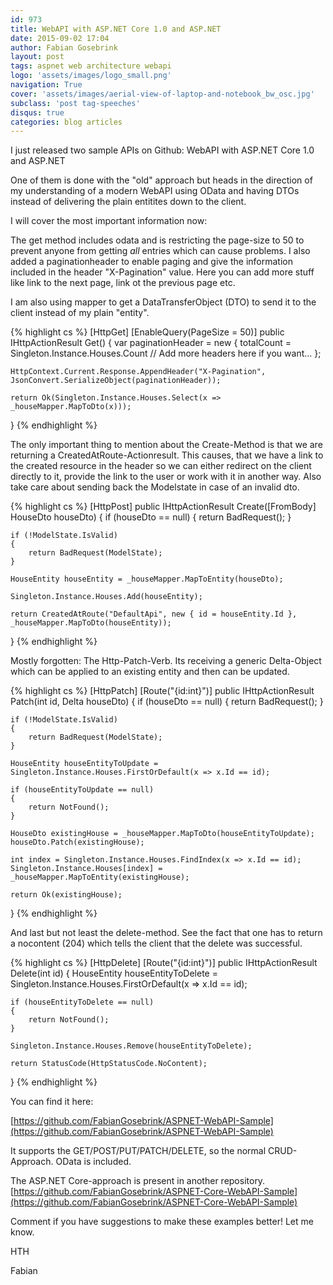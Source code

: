 ```yaml
---
id: 973
title: WebAPI with ASP.NET Core 1.0 and ASP.NET
date: 2015-09-02 17:04
author: Fabian Gosebrink
layout: post
tags: aspnet web architecture webapi
logo: 'assets/images/logo_small.png'
navigation: True
cover: 'assets/images/aerial-view-of-laptop-and-notebook_bw_osc.jpg'
subclass: 'post tag-speeches'
disqus: true
categories: blog articles
---
```


I just released two sample APIs on Github: WebAPI with ASP.NET Core 1.0 and ASP.NET

One of them is done with the "old" approach but heads in the direction of my understanding of a modern WebAPI using OData and having DTOs instead of delivering the plain entitites down to the client.

I will cover the most important information now:

The get method includes odata and is restricting the page-size to 50 to prevent anyone from getting *all* entries which can cause problems. I also added a paginationheader to enable paging and give the information included in the header "X-Pagination" value. Here you can add more stuff like link to the next page, link ot the previous page etc.

I am also using mapper to get a DataTransferObject (DTO) to send it to the client instead of my plain "entity".

{% highlight cs %}
[HttpGet]
[EnableQuery(PageSize = 50)]
public IHttpActionResult Get()
{
    var paginationHeader = new
    {
        totalCount = Singleton.Instance.Houses.Count
        // Add more headers here if you want...
    };

    HttpContext.Current.Response.AppendHeader("X-Pagination", JsonConvert.SerializeObject(paginationHeader));

    return Ok(Singleton.Instance.Houses.Select(x => _houseMapper.MapToDto(x)));
}
{% endhighlight %}

The only important thing to mention about the Create-Method is that we are returning a CreatedAtRoute-Actionresult. This causes, that we have a link to the created resource in the header so we can either redirect on the client directly to it, provide the link to the user or work with it in another way.
Also take care about sending back the Modelstate in case of an invalid dto.

{% highlight cs %}
[HttpPost]
public IHttpActionResult Create([FromBody] HouseDto houseDto)
{
    if (houseDto == null)
    {
        return BadRequest();
    }

    if (!ModelState.IsValid)
    {
        return BadRequest(ModelState);
    }

    HouseEntity houseEntity = _houseMapper.MapToEntity(houseDto);

    Singleton.Instance.Houses.Add(houseEntity);

    return CreatedAtRoute("DefaultApi", new { id = houseEntity.Id }, _houseMapper.MapToDto(houseEntity));
}
{% endhighlight %}

Mostly forgotten: The Http-Patch-Verb. Its receiving a generic Delta-Object which can be applied to an existing entity and then can be updated.

{% highlight cs %}
[HttpPatch]
[Route("{id:int}")]
public IHttpActionResult Patch(int id, Delta<HouseDto> houseDto)
{
    if (houseDto == null)
    {
        return BadRequest();
    }

    if (!ModelState.IsValid)
    {
        return BadRequest(ModelState);
    }

    HouseEntity houseEntityToUpdate = Singleton.Instance.Houses.FirstOrDefault(x => x.Id == id);

    if (houseEntityToUpdate == null)
    {
        return NotFound();
    }

    HouseDto existingHouse = _houseMapper.MapToDto(houseEntityToUpdate);
    houseDto.Patch(existingHouse);

    int index = Singleton.Instance.Houses.FindIndex(x => x.Id == id);
    Singleton.Instance.Houses[index] = _houseMapper.MapToEntity(existingHouse);

    return Ok(existingHouse);
}
{% endhighlight %}

And last but not least the delete-method. See the fact that one has to return a nocontent (204) which tells the client that the delete was successful.

{% highlight cs %}
[HttpDelete]
[Route("{id:int}")]
public IHttpActionResult Delete(int id)
{
    HouseEntity houseEntityToDelete = Singleton.Instance.Houses.FirstOrDefault(x => x.Id == id);

    if (houseEntityToDelete == null)
    {
        return NotFound();
    }

    Singleton.Instance.Houses.Remove(houseEntityToDelete);

    return StatusCode(HttpStatusCode.NoContent);
}
{% endhighlight %}

You can find it here:

[https://github.com/FabianGosebrink/ASPNET-WebAPI-Sample](https://github.com/FabianGosebrink/ASPNET-WebAPI-Sample)

It supports the GET/POST/PUT/PATCH/DELETE, so the normal CRUD-Approach. OData is included.

The ASP.NET Core-approach is present in another repository.
[https://github.com/FabianGosebrink/ASPNET-Core-WebAPI-Sample](https://github.com/FabianGosebrink/ASPNET-Core-WebAPI-Sample)

Comment if you have suggestions to make these examples better! Let me know.

HTH

Fabian
